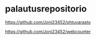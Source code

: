 # palautusrepositorio

https://github.com/Joni23452/ohtuvarasto

https://github.com/Joni23452/webcounter

